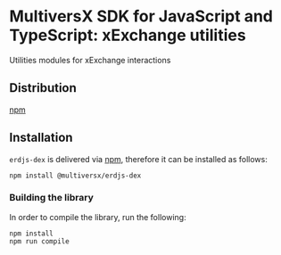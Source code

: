 # MultiversX SDK for JavaScript and TypeScript: xExchange utilities

Utilities modules for xExchange interactions

## Distribution

[npm](https://www.npmjs.com/package/@multiversx/erdjs-dex)

## Installation

`erdjs-dex` is delivered via [npm](https://www.npmjs.com/package/@multiversx/erdjs-dex), therefore it can be installed as follows:

```
npm install @multiversx/erdjs-dex
```

### Building the library

In order to compile the library, run the following:

```
npm install
npm run compile
```
